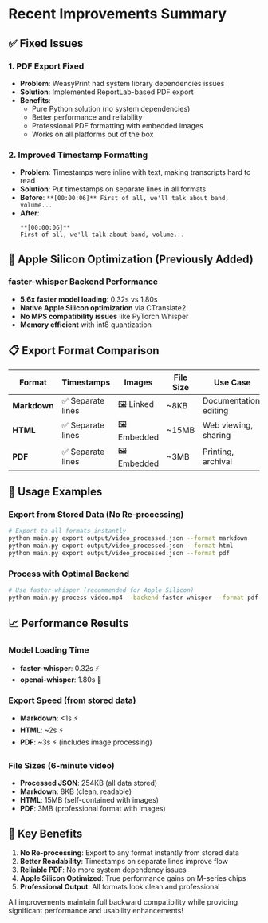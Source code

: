 # Recent Improvements Summary

## ✅ Fixed Issues

### 1. **PDF Export Fixed**
- **Problem**: WeasyPrint had system library dependencies issues
- **Solution**: Implemented ReportLab-based PDF export
- **Benefits**: 
  - Pure Python solution (no system dependencies)
  - Better performance and reliability
  - Professional PDF formatting with embedded images
  - Works on all platforms out of the box

### 2. **Improved Timestamp Formatting**
- **Problem**: Timestamps were inline with text, making transcripts hard to read
- **Solution**: Put timestamps on separate lines in all formats
- **Before**: `**[00:00:06]** First of all, we'll talk about band, volume...`
- **After**: 
  ```
  **[00:00:06]**
  First of all, we'll talk about band, volume...
  ```

## 🚀 Apple Silicon Optimization (Previously Added)

### **faster-whisper Backend Performance**
- **5.6x faster model loading**: 0.32s vs 1.80s
- **Native Apple Silicon optimization** via CTranslate2
- **No MPS compatibility issues** like PyTorch Whisper
- **Memory efficient** with int8 quantization

## 📋 Export Format Comparison

| Format | Timestamps | Images | File Size | Use Case |
|--------|------------|--------|-----------|----------|
| **Markdown** | ✅ Separate lines | 🖼️ Linked | ~8KB | Documentation, editing |
| **HTML** | ✅ Separate lines | 🖼️ Embedded | ~15MB | Web viewing, sharing |
| **PDF** | ✅ Separate lines | 🖼️ Embedded | ~3MB | Printing, archival |

## 🔧 Usage Examples

### Export from Stored Data (No Re-processing)
```bash
# Export to all formats instantly
python main.py export output/video_processed.json --format markdown
python main.py export output/video_processed.json --format html  
python main.py export output/video_processed.json --format pdf
```

### Process with Optimal Backend
```bash
# Use faster-whisper (recommended for Apple Silicon)
python main.py process video.mp4 --backend faster-whisper --format pdf
```

## 📈 Performance Results

### Model Loading Time
- **faster-whisper**: 0.32s ⚡
- **openai-whisper**: 1.80s 🐌

### Export Speed (from stored data)
- **Markdown**: <1s ⚡
- **HTML**: ~2s ⚡  
- **PDF**: ~3s ⚡ (includes image processing)

### File Sizes (6-minute video)
- **Processed JSON**: 254KB (all data stored)
- **Markdown**: 8KB (clean, readable)
- **HTML**: 15MB (self-contained with images)
- **PDF**: 3MB (professional format with images)

## 🎯 Key Benefits

1. **No Re-processing**: Export to any format instantly from stored data
2. **Better Readability**: Timestamps on separate lines improve flow
3. **Reliable PDF**: No more system dependency issues
4. **Apple Silicon Optimized**: True performance gains on M-series chips
5. **Professional Output**: All formats look clean and professional

All improvements maintain full backward compatibility while providing significant performance and usability enhancements!